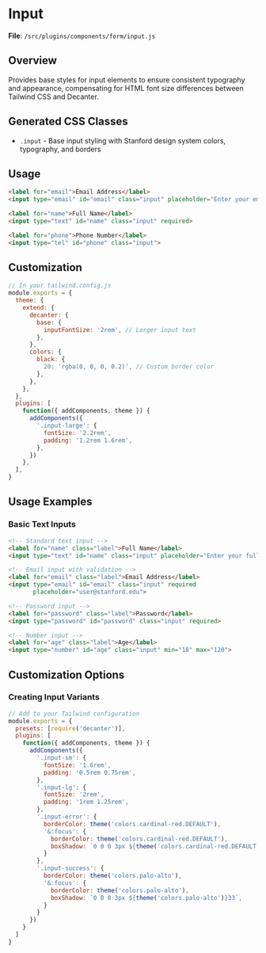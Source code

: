 # Input

**File**: `/src/plugins/components/form/input.js`

## Overview
Provides base styles for input elements to ensure consistent typography and appearance, compensating for HTML font size differences between Tailwind CSS and Decanter.

## Generated CSS Classes

- `.input` - Base input styling with Stanford design system colors, typography, and borders

## Usage

```html
<label for="email">Email Address</label>
<input type="email" id="email" class="input" placeholder="Enter your email">

<label for="name">Full Name</label>
<input type="text" id="name" class="input" required>

<label for="phone">Phone Number</label>
<input type="tel" id="phone" class="input">
```

## Customization

```javascript
// In your tailwind.config.js
module.exports = {
  theme: {
    extend: {
      decanter: {
        base: {
          inputFontSize: '2rem', // Larger input text
        },
      },
      colors: {
        black: {
          20: 'rgba(0, 0, 0, 0.2)', // Custom border color
        },
      },
    },
  },
  plugins: [
    function({ addComponents, theme }) {
      addComponents({
        '.input-large': {
          fontSize: '2.2rem',
          padding: '1.2rem 1.6rem',
        },
      })
    },
  ],
}
```

## Usage Examples

### Basic Text Inputs
```html
<!-- Standard text input -->
<label for="name" class="label">Full Name</label>
<input type="text" id="name" class="input" placeholder="Enter your full name">

<!-- Email input with validation -->
<label for="email" class="label">Email Address</label>
<input type="email" id="email" class="input" required 
       placeholder="user@stanford.edu">

<!-- Password input -->
<label for="password" class="label">Password</label>
<input type="password" id="password" class="input" required>

<!-- Number input -->
<label for="age" class="label">Age</label>
<input type="number" id="age" class="input" min="18" max="120">
```

## Customization Options

### Creating Input Variants
```javascript
// Add to your Tailwind configuration
module.exports = {
  presets: [require('decanter')],
  plugins: [
    function({ addComponents, theme }) {
      addComponents({
        '.input-sm': {
          fontSize: '1.6rem',
          padding: '0.5rem 0.75rem',
        },
        '.input-lg': {
          fontSize: '2rem',
          padding: '1rem 1.25rem',
        },
        '.input-error': {
          borderColor: theme('colors.cardinal-red.DEFAULT'),
          '&:focus': {
            borderColor: theme('colors.cardinal-red.DEFAULT'),
            boxShadow: `0 0 0 3px ${theme('colors.cardinal-red.DEFAULT')}33`,
          }
        },
        '.input-success': {
          borderColor: theme('colors.palo-alto'),
          '&:focus': {
            borderColor: theme('colors.palo-alto'),
            boxShadow: `0 0 0 3px ${theme('colors.palo-alto')}33`,
          }
        }
      })
    }
  ]
}
```

